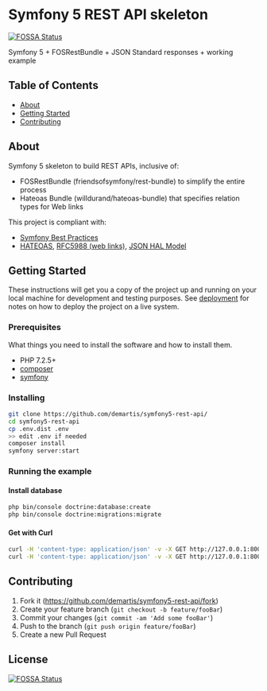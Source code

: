 # Symfony 5 REST API skeleton
[![FOSSA Status](https://app.fossa.io/api/projects/git%2Bgithub.com%2Fdemartis%2Fsymfony5-rest-api.svg?type=shield)](https://app.fossa.io/projects/git%2Bgithub.com%2Fdemartis%2Fsymfony5-rest-api?ref=badge_shield)

Symfony 5 + FOSRestBundle + JSON Standard responses + working example


## Table of Contents
+ [About](#about)
+ [Getting Started](#getting_started)
+ [Contributing](#contributing)



## About <a name = "about"></a>
Symfony 5 skeleton to build REST APIs, inclusive of:

- FOSRestBundle (friendsofsymfony/rest-bundle) to simplify the entire process
- Hateoas Bundle (willdurand/hateoas-bundle) that specifies relation types for Web links


This project is compliant with:
- [Symfony Best Practices](https://symfony.com/doc/current/best_practices.html)
- [HATEOAS](https://restfulapi.net/hateoas/), [RFC5988 (web links)](https://tools.ietf.org/html/rfc5988), [JSON HAL Model](http://stateless.co/hal_specification.html)


## Getting Started <a name = "getting_started"></a>

These instructions will get you a copy of the project up and running on your local machine 
for development and testing purposes. See [deployment](#deployment) for notes on how to deploy
the project on a live system.

### Prerequisites

What things you need to install the software and how to install them.
- PHP 7.2.5+
- [composer](https://getcomposer.org/download/)
- [symfony](https://symfony.com/doc/current/setup.html)

### Installing

```bash
git clone https://github.com/demartis/symfony5-rest-api/
cd symfony5-rest-api
cp .env.dist .env
>> edit .env if needed
composer install
symfony server:start
```

### Running the example

#### Install database
```bash
php bin/console doctrine:database:create
php bin/console doctrine:migrations:migrate
```

#### Get with Curl

```bash
curl -H 'content-type: application/json' -v -X GET http://127.0.0.1:8000/books
curl -H 'content-type: application/json' -v -X GET http://127.0.0.1:8000/books/2 
```


## Contributing <a name = "contributing"></a>

1. Fork it (<https://github.com/demartis/symfony5-rest-api/fork>)
2. Create your feature branch (`git checkout -b feature/fooBar`)
3. Commit your changes (`git commit -am 'Add some fooBar'`)
4. Push to the branch (`git push origin feature/fooBar`)
5. Create a new Pull Request



## License
[![FOSSA Status](https://app.fossa.io/api/projects/git%2Bgithub.com%2Fdemartis%2Fsymfony5-rest-api.svg?type=large)](https://app.fossa.io/projects/git%2Bgithub.com%2Fdemartis%2Fsymfony5-rest-api?ref=badge_large)